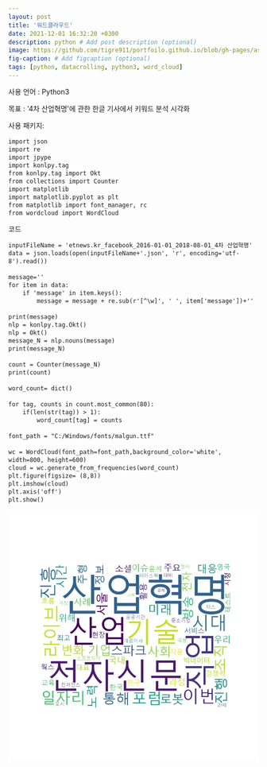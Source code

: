 ```yaml
---
layout: post
title: '워드클라우드'
date: 2021-12-01 16:32:20 +0300
description: python # Add post description (optional)
image: https://github.com/tigre911/portfoilo.github.io/blob/gh-pages/assets/images/word_cloud.jpg?raw=true
fig-caption: # Add figcaption (optional)
tags: [python, datacrolling, python3, word_cloud]
---
```

사용 언어 : Python3<br>

목표 : '4차 산업혁명'에 관한 한글 기사에서 키워드 분석 시각화

사용 패키지:


```Python3
import json
import re
import jpype
import konlpy.tag
from konlpy.tag import Okt
from collections import Counter
import matplotlib
import matplotlib.pyplot as plt
from matplotlib import font_manager, rc
from wordcloud import WordCloud
```

코드


```python3
inputFileName = 'etnews.kr_facebook_2016-01-01_2018-08-01_4차 산업혁명'
data = json.loads(open(inputFileName+'.json', 'r', encoding='utf-8').read())

message=''
for item in data:
    if 'message' in item.keys():
        message = message + re.sub(r'[^\w]', ' ', item['message'])+''

print(message)
nlp = konlpy.tag.Okt()
nlp = Okt()
message_N = nlp.nouns(message)
print(message_N)

count = Counter(message_N)
print(count)

word_count= dict()

for tag, counts in count.most_common(80):
    if(len(str(tag)) > 1):
        word_count[tag] = counts

font_path = "C:/Windows/fonts/malgun.ttf"

wc = WordCloud(font_path=font_path,background_color='white', width=800, height=600)
cloud = wc.generate_from_frequencies(word_count)
plt.figure(figsize= (8,8))
plt.imshow(cloud)
plt.axis('off')
plt.show()
```

<img src='https://github.com/tigre911/portfoilo.github.io/blob/gh-pages/assets/images/word_cloud.jpg?raw=true'>
